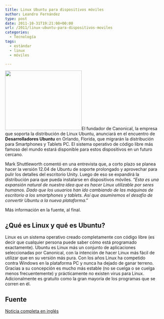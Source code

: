 ```yaml
---
title: Linux Ubuntu para dispositivos móviles
author: Leandro Fernández
type: post
date: 2011-10-31T19:21:08+00:00
url: /2011/linux-ubuntu-para-dispositivos-moviles
categories:
  - Tecnología
tags:
  - estándar
  - linux
  - móviles

---
```

<a href="http://www.ubuntu.com/" rel="nofollow"><img loading="lazy" class="alignleft size-full wp-image-332" title="Ubuntu" src="http://blog.drk.com.ar/wp-content/uploads/2011/10/ubuntu.png" alt="" width="250" height="195" /></a>El fundador de Canonical, la empresa que soporta la distribución de Linux Ubuntu, anunciará en el encuentro de **Desarrolladores Ubuntu** en Orlando, Florida, que migrarán la distribución para Smartphones y Tablets PC. El sistema operativo de código libre más famoso del mundo estará disponible para estos dispositivos en un futuro cercano.

<!--more-->

Mark Shuttleworth comentó en una entrevista que, a corto plazo se planea hacer la versión 12.04 de Ubuntu de soporte prolongado y aprovechar para pulir los detalles del escritorio Unity. Luego de eso se expandirá la distribución para que pueda instalarse en dispositivos móviles. &#8220;_Esta es una expansión natural de nuestra idea que es hacer Linux utilizable por seres humanos. Dado que los usuarios han ido cambiando de las máquinas de escritorio a los smartphones y tablets. Así que asumiremos el desafío de convertir Ubuntu a la nueva plataforma_.&#8221;

Más información en la fuente, al final.

## ¿Qué es Linux y qué es Ubuntu?

Linux es un sistema operativo creado completamente con código libre (es decir que cualquier persona puede saber cómo está programado exactamente). Ubuntu es Linux más un conjunto de aplicaciones seleccionadas por Canonical, con la intención de hacer Linux más fácil de utilizar que en su versión más pura. Con los años Linux ha competido contra Windows en la plataforma PC y nunca ha dejado de ganar terreno. Gracias a su concepción es mucho más estable (no se cuelga o se cuelga menos frecuentemente) y prácticamente no existen virus para Linux. Adicionalmente es gratuito como la gran mayoría de los programas que se corren en él.

## Fuente

[Noticia completa en inglés][1]

 [1]: http://m.zdnet.com/blog/open-source/ubuntu-linux-heads-to-smartphones-tablets-and-smart-tvs/9834